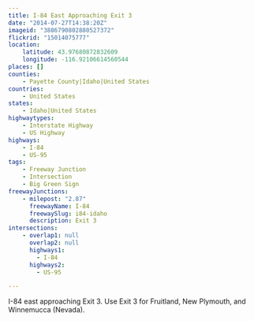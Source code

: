 ```yaml
---
title: I-84 East Approaching Exit 3
date: "2014-07-27T14:38:20Z"
imageid: "3886790802880527372"
flickrid: "15014075777"
location:
    latitude: 43.97680872832609
    longitude: -116.92106614560544
places: []
counties:
    - Payette County|Idaho|United States
countries:
    - United States
states:
    - Idaho|United States
highwaytypes:
    - Interstate Highway
    - US Highway
highways:
    - I-84
    - US-95
tags:
    - Freeway Junction
    - Intersection
    - Big Green Sign
freewayJunctions:
    - milepost: "2.87"
      freewayName: I-84
      freewaySlug: i84-idaho
      description: Exit 3
intersections:
    - overlap1: null
      overlap2: null
      highways1:
        - I-84
      highways2:
        - US-95

---
```

I-84 east approaching Exit 3.  Use Exit 3 for Fruitland, New Plymouth, and Winnemucca (Nevada).